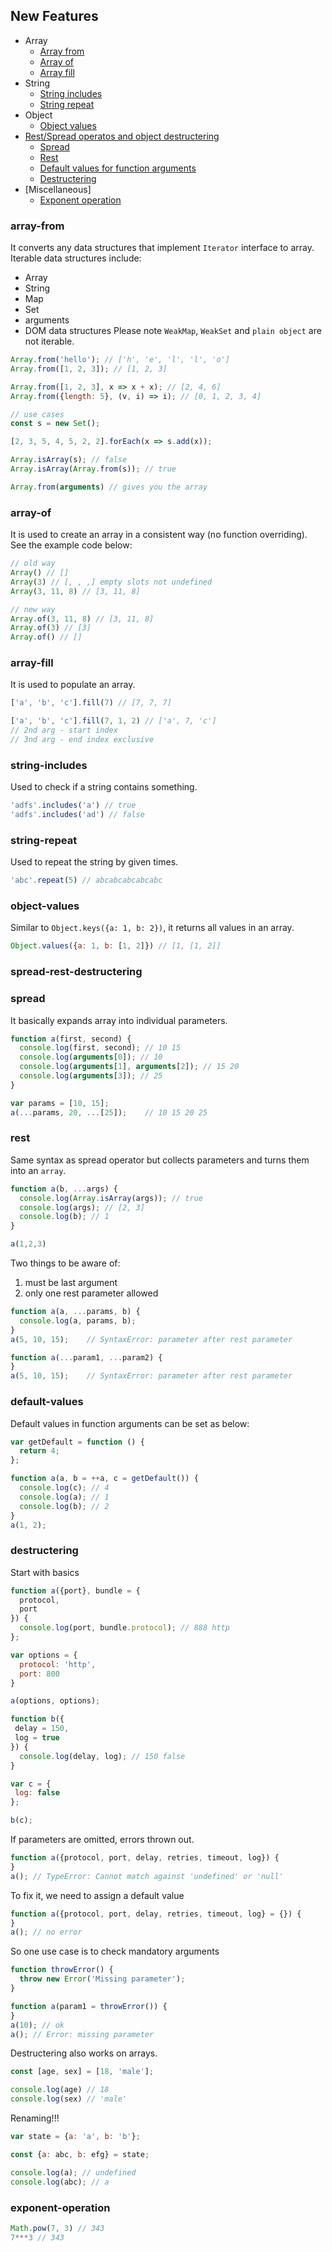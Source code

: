 ## New Features

* Array
  * [Array from](#array-from)
  * [Array of](#array-of)
  * [Array fill](#array-fill)
* String
  * [String includes](#string-includes)
  * [String repeat](#string-repeat)
* Object
  * [Object values](#object-values)
* [Rest/Spread operatos and object destructering](#spread-rest-destructering)
  * [Spread](#spread)
  * [Rest](#rest)
  * [Default values for function arguments](#default-values)
  * [Destructering](#destructering)
* [Miscellaneous]
  * [Exponent operation](#exponent-operation)

### array-from
It converts any data structures that implement `Iterator` interface to array.
Iterable data structures include:
  * Array
  * String
  * Map
  * Set
  * arguments
  * DOM data structures
Please note `WeakMap`, `WeakSet` and `plain object` are not iterable.

```js
Array.from('hello'); // ['h', 'e', 'l', 'l', 'o']
Array.from([1, 2, 3]); // [1, 2, 3]

Array.from([1, 2, 3], x => x + x); // [2, 4, 6]
Array.from({length: 5}, (v, i) => i); // [0, 1, 2, 3, 4]
```

```js
// use cases
const s = new Set();

[2, 3, 5, 4, 5, 2, 2].forEach(x => s.add(x));

Array.isArray(s); // false
Array.isArray(Array.from(s)); // true

Array.from(arguments) // gives you the array
```
### array-of
It is used to create an array in a consistent way (no function overriding). See the example code below:

```js
// old way
Array() // []
Array(3) // [, , ,] empty slots not undefined
Array(3, 11, 8) // [3, 11, 8]

// new way
Array.of(3, 11, 8) // [3, 11, 8]
Array.of(3) // [3]
Array.of() // []
```

### array-fill
It is used to populate an array.

```js
['a', 'b', 'c'].fill(7) // [7, 7, 7]

['a', 'b', 'c'].fill(7, 1, 2) // ['a', 7, 'c']
// 2nd arg - start index
// 3nd arg - end index exclusive
```

### string-includes
Used to check if a string contains something.

```js
'adfs'.includes('a') // true
'adfs'.includes('ad') // false
```

### string-repeat
Used to repeat the string by given times.

```js
'abc'.repeat(5) // abcabcabcabcabc
```

### object-values
Similar to `Object.keys({a: 1, b: 2})`, it returns all values in an array.

```js
Object.values({a: 1, b: [1, 2]}) // [1, [1, 2]]
```

### spread-rest-destructering

### spread
It basically expands array into individual parameters.

```js
function a(first, second) {
  console.log(first, second); // 10 15
  console.log(arguments[0]); // 10
  console.log(arguments[1], arguments[2]); // 15 20
  console.log(arguments[3]); // 25
}

var params = [10, 15];
a(...params, 20, ...[25]);    // 10 15 20 25
```

### rest
Same syntax as spread operator but collects parameters and turns them into an `array`.

```js
function a(b, ...args) {
  console.log(Array.isArray(args)); // true
  console.log(args); // [2, 3]
  console.log(b); // 1
}

a(1,2,3)
```

Two things to be aware of:

1. must be last argument
2. only one rest parameter allowed

```js
function a(a, ...params, b) {
  console.log(a, params, b);
}
a(5, 10, 15);    // SyntaxError: parameter after rest parameter

function a(...param1, ...param2) {
}
a(5, 10, 15);    // SyntaxError: parameter after rest parameter
```
### default-values

Default values in function arguments can be set as below:
```js
var getDefault = function () {
  return 4;
};

function a(a, b = ++a, c = getDefault()) {
  console.log(c); // 4
  console.log(a); // 1
  console.log(b); // 2
}
a(1, 2);
```

### destructering
Start with basics

```js
function a({port}, bundle = {
  protocol,
  port
}) {
  console.log(port, bundle.protocol); // 888 http
};

var options = {
  protocol: 'http',
  port: 800
}

a(options, options);

function b({
 delay = 150,
 log = true
}) {
  console.log(delay, log); // 150 false
}

var c = {
 log: false
};

b(c);
```

If parameters are omitted, errors thrown out.

```js
function a({protocol, port, delay, retries, timeout, log}) {
}
a(); // TypeError: Cannot match against 'undefined' or 'null'
```

To fix it, we need to assign a default value

```js
function a({protocol, port, delay, retries, timeout, log} = {}) {
}
a(); // no error
```

So one use case is to check mandatory arguments

```js
function throwError() {
  throw new Error('Missing parameter');
}

function a(param1 = throwError()) {
}
a(10); // ok
a(); // Error: missing parameter
```

Destructering also works on arrays.

```js
const [age, sex] = [18, 'male'];

console.log(age) // 18
console.log(sex) // 'male'
```

Renaming!!!

```js
var state = {a: 'a', b: 'b'};

const {a: abc, b: efg} = state;

console.log(a); // undefined
console.log(abc); // a
```

### exponent-operation

```js
Math.pow(7, 3) // 343
7***3 // 343
```

